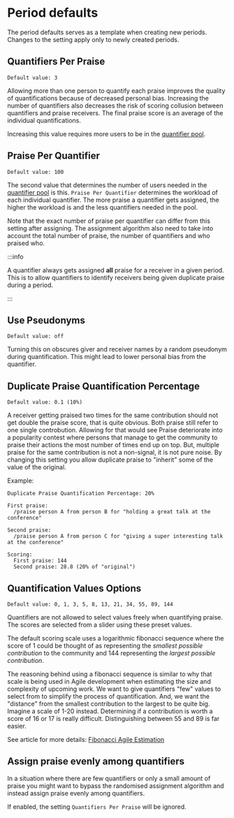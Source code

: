 # Period defaults

The period defaults serves as a template when creating new periods. Changes to the setting apply only to newly created periods.

## Quantifiers Per Praise

`Default value: 3`

Allowing more than one person to quantify each praise improves the quality of quantifications because of decreased personal bias. Increasing the number of quantifiers also decreases the risk of scoring collusion between quantifiers and praise receivers. The final praise score is an average of the individual quantifications.

Increasing this value requires more users to be in the [quantifier pool](/docs/glossary#quantifier-pool).

## Praise Per Quantifier

`Default value: 100`

The second value that determines the number of users needed in the [quantifier pool](/docs/glossary#quantifier-pool) is this. `Praise Per Quantifier` determines the workload of each individual quantifier. The more praise a quantifier gets assigned, the higher the workload is and the less quantifiers needed in the pool.

Note that the exact number of praise per quantifier can differ from this setting after assigning. The assignment algorithm also need to take into account the total number of praise, the number of quantifiers and who praised who.

:::info

A quantifier always gets assigned **all** praise for a receiver in a given period. This is to allow quantifiers to identify receivers being given duplicate praise during a period.

:::

## Use Pseudonyms

`Default value: off`

Turning this on obscures giver and receiver names by a random pseudonym during quantification. This might lead to lower personal bias from the quantifier.

## Duplicate Praise Quantification Percentage

`Default value: 0.1 (10%)`

A receiver getting praised two times for the same contribution should not get double the praise score, that is quite obvious. Both praise still refer to one single controbution. Allowing for that would see Praise deteriorate into a popularity contest where persons that manage to get the community to praise their actions the most number of times end up on top. But, multiple praise for the same contribution is not a non-signal, it is not pure noise. By changing this setting you allow duplicate praise to "inherit" some of the value of the original.

Example:

```
Duplicate Praise Quantification Percentage: 20%

First praise:
  /praise person A from person B for "holding a great talk at the conference"

Second praise:
  /praise person A from person C for "giving a super interesting talk at the conference"

Scoring:
  First praise: 144
  Second praise: 28.8 (20% of "original")
```

## Quantification Values Options

`Default value: 0, 1, 3, 5, 8, 13, 21, 34, 55, 89, 144`

Quantifiers are not allowed to select values freely when quantifying praise. The scores are selected from a slider using these preset values.

The default scoring scale uses a logarithmic fibonacci sequence where the score of 1 could be thought of as representing the _smallest possible contribution_ to the community and 144 representing the _largest possible contribution_.

The reasoning behind using a fibonacci sequence is similar to why that scale is being used in Agile development when estimating the size and complexity of upcoming work. We want to give quantifiers "few" values to select from to simplify the process of quantification. And, we want the "distance" from the smallest contribution to the largest to be quite big. Imagine a scale of 1-20 instead. Determining if a contribution is worth a score of 16 or 17 is really difficult. Distinguishing between 55 and 89 is far easier.

See article for more details: [Fibonacci Agile Estimation](https://www.productplan.com/glossary/fibonacci-agile-estimation/)

## Assign praise evenly among quantifiers

In a situation where there are few quantifiers or only a small amount of praise you might want to bypass the randomised assignment algorithm and instead assign praise evenly among quantifiers.

If enabled, the setting `Quantifiers Per Praise` will be ignored.
